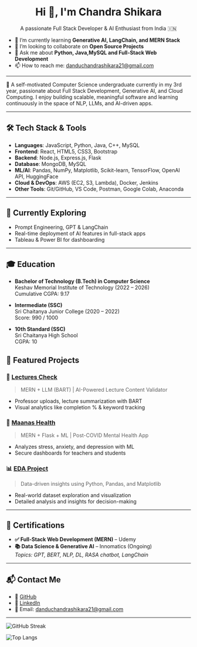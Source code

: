 <h1 align="center">Hi 👋, I'm Chandra Shikara</h1>
<p align="center">A passionate Full Stack Developer & AI Enthusiast from India 🇮🇳</p>

- 🌱 I’m currently learning **Generative AI, LangChain, and MERN Stack**
- 👯 I’m looking to collaborate on **Open Source Projects**
- 💬 Ask me about **Python, Java,MySQL and Full-Stack Web Development**
- 📫 How to reach me: danduchandrashikara21@gmail.com

--- 

🎯 A self-motivated Computer Science undergraduate currently in my 3rd year, passionate about Full Stack Development, Generative AI, and Cloud Computing. I enjoy building scalable, meaningful software and learning continuously in the space of NLP, LLMs, and AI-driven apps.

---

## 🛠 Tech Stack & Tools

- **Languages**: JavaScript, Python, Java, C++, MySQL  
- **Frontend**: React, HTML5, CSS3, Bootstrap  
- **Backend**: Node.js, Express.js, Flask  
- **Database**: MongoDB, MySQL  
- **ML/AI**: Pandas, NumPy, Matplotlib, Scikit-learn, TensorFlow, OpenAI API, HuggingFace  
- **Cloud & DevOps**: AWS (EC2, S3, Lambda), Docker, Jenkins  
- **Other Tools**: Git/GitHub, VS Code, Postman, Google Colab, Anaconda

---

## 🧠 Currently Exploring

- Prompt Engineering, GPT & LangChain  
- Real-time deployment of AI features in full-stack apps  
- Tableau & Power BI for dashboarding  

---

## 🎓 Education

- **Bachelor of Technology (B.Tech) in Computer Science**  
  Keshav Memorial Institute of Technology (2022 – 2026)  
  Cumulative CGPA: 9.17

- **Intermediate (SSC)**  
  Sri Chaitanya Junior College (2020 – 2022)  
  Score: 990 / 1000

- **10th Standard (SSC)**  
  Sri Chaitanya High School  
  CGPA: 10


## 🧪 Featured Projects

### 🔬 [Lectures Check](https://github.com/ChandraShikara/Lectures-check)  
> MERN + LLM (BART) | AI-Powered Lecture Content Validator  
- Professor uploads, lecture summarization with BART  
- Visual analytics like completion % & keyword tracking

### 🧠 [Maanas Health](https://github.com/ChandraShikara/Maanas-Health)  
> MERN + Flask + ML | Post-COVID Mental Health App  
- Analyzes stress, anxiety, and depression with ML  
- Secure dashboards for teachers and students

### 📊 [EDA Project](https://github.com/ChandraShikara/EDA-Project)  
> Data-driven insights using Python, Pandas, and Matplotlib  
- Real-world dataset exploration and visualization  
- Detailed analysis and insights for decision-making

---

## 📜 Certifications

- **✅ Full-Stack Web Development (MERN)** – Udemy  
- **📚 Data Science & Generative AI** – Innomatics (Ongoing)  
  *Topics: GPT, BERT, NLP, DL, RASA chatbot, LangChain*

---

## 📬 Contact Me

- 🔗 [GitHub](https://github.com/ChandraShikara)  
- 💼 [LinkedIn](https://www.linkedin.com/in/dandu-chandra-shikara-93763a2a0)  
- 📧 Email: danduchandrashikara21@gmail.com

---
![GitHub Streak](https://streak-stats.demolab.com?user=ChandraShikara&theme=default)

![Top Langs](https://github-readme-stats.vercel.app/api/top-langs/?username=ChandraShikara&layout=compact&theme=default)

